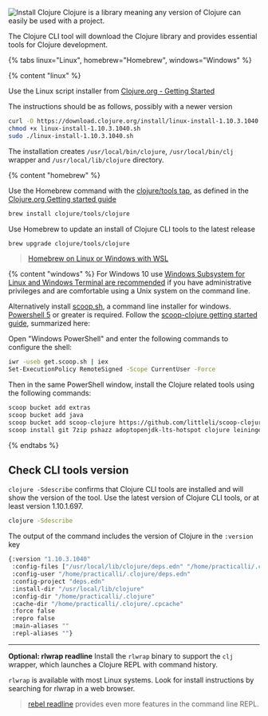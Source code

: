 ![Install Clojure](https://raw.githubusercontent.com/practicalli/graphic-design/live/banners/cloure-install-package-banner.png)
Clojure is a library meaning any version of Clojure can easily be used with a project.

The Clojure CLI tool will download the Clojure library and provides essential tools for Clojure development.


<!-- Operating System specific instructions -->
{% tabs linux="Linux", homebrew="Homebrew", windows="Windows" %}

<!-- Ubuntu install -->
{% content "linux" %}

Use the Linux script installer from [Clojure.org - Getting Started](https://clojure.org/guides/getting_started#_installation_on_linux)

The instructions should be as follows, possibly with a newer version

```bash
curl -O https://download.clojure.org/install/linux-install-1.10.3.1040.sh
chmod +x linux-install-1.10.3.1040.sh
sudo ./linux-install-1.10.3.1040.sh
```

The installation creates `/usr/local/bin/clojure`, `/usr/local/bin/clj` wrapper and `/usr/local/lib/clojure` directory.

<!-- Homebrew (MacOSX) install -->
{% content "homebrew" %}

Use the Homebrew command with the [clojure/tools tap](https://github.com/clojure/homebrew-tools), as defined in the [Clojure.org Getting started guide](https://clojure.org/guides/getting_started#_installation_on_linux)

```bash
brew install clojure/tools/clojure
```

Use Homebrew to update an install of Clojure CLI tools to the latest release
```bash
brew upgrade clojure/tools/clojure
```

> [Homebrew on Linux or Windows with WSL](https://docs.brew.sh/Homebrew-on-Linux)


<!-- Windows install with scoop.sh -->
{% content "windows" %}
For Windows 10 use [Windows Subsystem for Linux and Windows Terminal are recommended](https://conan.is/blogging/clojure-on-windows.html) if you have administrative privileges and are comfortable using a Unix system on the command line.

Alternatively install [scoop.sh](https://scoop.sh/), a command line installer for windows.  [Powershell 5](https://aka.ms/wmf5download) or greater is required. Follow the [scoop-clojure getting started guide](https://github.com/littleli/scoop-clojure/wiki/Getting-started), summarized here:

Open "Windows PowerShell" and enter the following commands to configure the shell:

```bash
iwr -useb get.scoop.sh | iex
Set-ExecutionPolicy RemoteSigned -Scope CurrentUser -Force
```
Then in the same PowerShell window, install the Clojure related tools using the following commands:

```bash
scoop bucket add extras
scoop bucket add java
scoop bucket add scoop-clojure https://github.com/littleli/scoop-clojure
scoop install git 7zip pshazz adoptopenjdk-lts-hotspot clojure leiningen clj-kondo vscode coreutils windows-terminal
```


{% endtabs %}
<!-- End of Operating System specific instructions -->

## Check CLI tools version
`clojure -Sdescribe` confirms that Clojure CLI tools are installed and will show the version of the tool.  Use the latest version of Clojure CLI tools, or at least version 1.10.1.697.

```bash
clojure -Sdescribe
```

The output of the command includes the version of Clojure in the `:version` key

```bash
{:version "1.10.3.1040"
 :config-files ["/usr/local/lib/clojure/deps.edn" "/home/practicalli/.clojure/deps.edn" ]
 :config-user "/home/practicalli/.clojure/deps.edn"
 :config-project "deps.edn"
 :install-dir "/usr/local/lib/clojure"
 :config-dir "/home/practicalli/.clojure"
 :cache-dir "/home/practicalli/.clojure/.cpcache"
 :force false
 :repro false
 :main-aliases ""
 :repl-aliases ""}
```

---

**Optional: rlwrap readline**
Install the `rlwrap` binary to support the `clj` wrapper, which launches a Clojure REPL with command history.

`rlwrap` is available with most Linux systems.  Look for  install instructions by searching for rlwrap in a web browser.

> [rebel readline](/repl-driven-development/rebel-readline/) provides even more features in the command line REPL.
